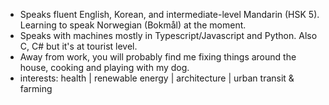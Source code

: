 * Speaks fluent English, Korean, and intermediate-level Mandarin (HSK 5). Learning to speak Norwegian (Bokmål) at the moment.
* Speaks with machines mostly in Typescript/Javascript and Python. Also C, C# but it's at tourist level.
* Away from work, you will probably find me fixing things around the house, cooking and playing with my dog.
* interests: health | renewable energy | architecture | urban transit & farming
